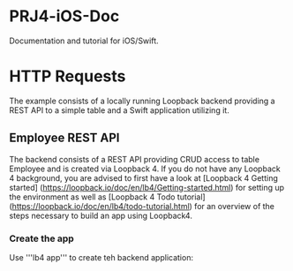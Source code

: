 # PRJ4-iOS-Doc
Documentation and tutorial for iOS/Swift.

# HTTP Requests
The example consists of a locally running Loopback backend providing a REST API to a simple table and a Swift application utilizing it.

## Employee REST API
The backend consists of a REST API providing CRUD access to table Employee and is created via Loopback 4. If you do not have any Loopback 4 background, you are advised to first have a look at [Loopback 4 Getting started] (https://loopback.io/doc/en/lb4/Getting-started.html) for setting up the environment as well as [Loopback 4 Todo tutorial] (https://loopback.io/doc/en/lb4/todo-tutorial.html) for an overview of the steps necessary to build an app using Loopback4.

### Create the app
Use '''lb4 app''' to create teh backend application:
